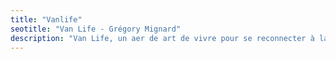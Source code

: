 ```yaml
---
title: "Vanlife"
seotitle: "Van Life - Grégory Mignard"
description: "Van Life, un aer de art de vivre pour se reconnecter à la nature en famille."
---
```


